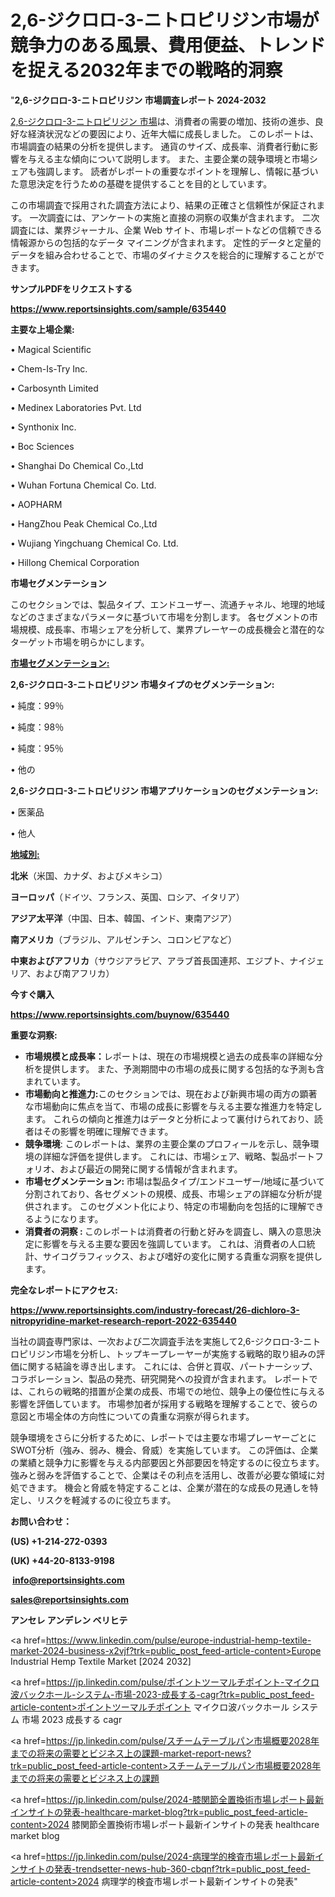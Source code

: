 # 2,6-ジクロロ-3-ニトロピリジン市場が競争力のある風景、費用便益、トレンドを捉える2032年までの戦略的洞察

"<strong>2,6-ジクロロ-3-ニトロピリジン 市場調査レポート 2024-2032</strong>

<a href=https://www.reportsinsights.com/sample/635440>2,6-ジクロロ-3-ニトロピリジン 市場</a>は、消費者の需要の増加、技術の進歩、良好な経済状況などの要因により、近年大幅に成長しました。 このレポートは、市場調査の結果の分析を提供します。 通貨のサイズ、成長率、消費者行動に影響を与える主な傾向について説明します。 また、主要企業の競争環境と市場シェアも強調します。 読者がレポートの重要なポイントを理解し、情報に基づいた意思決定を行うための基礎を提供することを目的としています。

この市場調査で採用された調査方法により、結果の正確さと信頼性が保証されます。 一次調査には、アンケートの実施と直接の洞察の収集が含まれます。 二次調査には、業界ジャーナル、企業 Web サイト、市場レポートなどの信頼できる情報源からの包括的なデータ マイニングが含まれます。 定性的データと定量的データを組み合わせることで、市場のダイナミクスを総合的に理解することができます。

<strong><b>サンプルPDFをリクエストする</b></strong>

<a href=https://www.reportsinsights.com/sample/635440><strong><u>https://www.reportsinsights.com/sample/635440</u></strong></a>

<strong>主要な上場企業:</strong>

• Magical Scientific 

• Chem-Is-Try Inc. 

• Carbosynth Limited 

• Medinex Laboratories Pvt. Ltd 

• Synthonix Inc. 

• Boc Sciences 

• Shanghai Do Chemical Co.,Ltd 

• Wuhan Fortuna Chemical Co. Ltd. 

• AOPHARM 

• HangZhou Peak Chemical Co.,Ltd 

• Wujiang Yingchuang Chemical Co. Ltd. 

• Hillong Chemical Corporation

<strong>市場セグメンテーション</strong>

このセクションでは、製品タイプ、エンドユーザー、流通チャネル、地理的地域などのさまざまなパラメータに基づいて市場を分割します。 各セグメントの市場規模、成長率、市場シェアを分析して、業界プレーヤーの成長機会と潜在的なターゲット市場を明らかにします。

<strong><u>市場セグメンテーション</u></strong><strong><u>:</u></strong>

<strong>2,6-ジクロロ-3-ニトロピリジン 市場タイプのセグメンテーション:</strong>

• 純度：99％

• 純度：98％

• 純度：95％

• 他の

<strong>2,6-ジクロロ-3-ニトロピリジン 市場アプリケーションのセグメンテーション:</strong>

• 医薬品

• 他人

<strong><u>地域別</u></strong><strong><u>:</u></strong>

<strong>北米</strong>（米国、カナダ、およびメキシコ）

<strong>ヨーロッパ</strong>（ドイツ、フランス、英国、ロシア、イタリア）

<strong>アジア太平洋</strong>（中国、日本、韓国、インド、東南アジア）

<strong>南アメリカ</strong>（ブラジル、アルゼンチン、コロンビアなど）

<strong>中東およびアフリカ</strong>（サウジアラビア、アラブ首長国連邦、エジプト、ナイジェリア、および南アフリカ）

<strong>今すぐ購入</strong>

<a href=https://www.reportsinsights.com/buynow/635440><strong><u>https://www.reportsinsights.com/buynow/635440</u></strong></a>

<strong>重要な洞察:</strong>
<ul>
  <li><strong>市場規模と成長率：</strong>レポートは、現在の市場規模と過去の成長率の詳細な分析を提供します。 また、予測期間中の市場の成長に関する包括的な予測も含まれています。</li>
  <li><strong>市場動向と推進力:</strong>このセクションでは、現在および新興市場の両方の顕著な市場動向に焦点を当て、市場の成長に影響を与える主要な推進力を特定します。 これらの傾向と推進力はデータと分析によって裏付けられており、読者はその影響を明確に理解できます。</li>
  <li><strong>競争環境</strong>: このレポートは、業界の主要企業のプロフィールを示し、競争環境の詳細な評価を提供します。 これには、市場シェア、戦略、製品ポートフォリオ、および最近の開発に関する情報が含まれます。</li>
  <li><strong>市場セグメンテーション: </strong>市場は製品タイプ/エンドユーザー/地域に基づいて分割されており、各セグメントの規模、成長、市場シェアの詳細な分析が提供されます。 このセグメント化により、特定の市場動向を包括的に理解できるようになります。</li>
  <li><strong>消費者の洞察 : </strong>このレポートは消費者の行動と好みを調査し、購入の意思決定に影響を与える主要な要因を強調しています。 これは、消費者の人口統計、サイコグラフィックス、および嗜好の変化に関する貴重な洞察を提供します。</li>
</ul>
<strong>完全なレポートにアクセス:</strong>

<a href=https://www.reportsinsights.com/industry-forecast/26-dichloro-3-nitropyridine-market-research-report-2022-635440><strong><u><b>https://www.reportsinsights.com/industry-forecast/26-dichloro-3-nitropyridine-market-research-report-2022-635440</b></u></strong></a>

当社の調査専門家は、一次および二次調査手法を実施して2,6-ジクロロ-3-ニトロピリジン市場を分析し、トップキープレーヤーが実施する戦略的取り組みの評価に関する結論を導き出します。 これには、合併と買収、パートナーシップ、コラボレーション、製品の発売、研究開発への投資が含まれます。 レポートでは、これらの戦略的措置が企業の成長、市場での地位、競争上の優位性に与える影響を評価しています。 市場参加者が採用する戦略を理解することで、彼らの意図と市場全体の方向性についての貴重な洞察が得られます。

競争環境をさらに分析するために、レポートでは主要な市場プレーヤーごとにSWOT分析（強み、弱み、機会、脅威）を実施しています。 この評価は、企業の業績と競争力に影響を与える内部要因と外部要因を特定するのに役立ちます。 強みと弱みを評価することで、企業はその利点を活用し、改善が必要な領域に対処できます。 機会と脅威を特定することは、企業が潜在的な成長の見通しを特定し、リスクを軽減するのに役立ちます。

<strong>お問い合わせ：</strong>

<strong>(US) +1-214-272-0393</strong>

<strong>(UK) +44-20-8133-9198</strong>

<strong> </strong><a href=info@reportsinsights.com><strong><u>info@reportsinsights.com</u></strong></a>

<a href=sales@reportsinsights.com><strong><u>sales@reportsinsights.com</u></strong></a>

<strong>アンセレ アンデレン ベリヒテ</strong>

<a href=https://www.linkedin.com/pulse/europe-industrial-hemp-textile-market-2024-business-x2vjf?trk=public_post_feed-article-content>Europe Industrial Hemp Textile Market [2024 2032]</a>

<a href=https://jp.linkedin.com/pulse/ポイントツーマルチポイント-マイクロ波バックホール-システム-市場-2023-成長する-cagr?trk=public_post_feed-article-content>ポイントツーマルチポイント マイクロ波バックホール システム 市場 2023 成長する cagr</a>

<a href=https://jp.linkedin.com/pulse/スチームテーブルパン市場概要2028年までの将来の需要とビジネス上の課題-market-report-news?trk=public_post_feed-article-content>スチームテーブルパン市場概要2028年までの将来の需要とビジネス上の課題</a>

<a href=https://jp.linkedin.com/pulse/2024-膝関節全置換術市場レポート最新インサイトの発表-healthcare-market-blog?trk=public_post_feed-article-content>2024 膝関節全置換術市場レポート最新インサイトの発表 healthcare market blog</a>

<a href=https://jp.linkedin.com/pulse/2024-病理学的検査市場レポート最新インサイトの発表-trendsetter-news-hub-360-cbqnf?trk=public_post_feed-article-content>2024 病理学的検査市場レポート最新インサイトの発表</a>"
